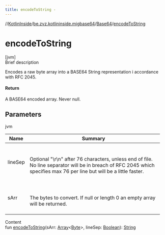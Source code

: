 ```yaml
---
title: encodeToString -
---
```

//[KotlinInside](../../index.md)/[be.zvz.kotlininside.migbase64](../index.md)/[Base64](index.md)/[encodeToString](encode-to-string.md)



# encodeToString  
[jvm]  
Brief description  


Encodes a raw byte array into a BASE64 String representation i accordance with RFC 2045.



#### Return  


A BASE64 encoded array. Never null.



## Parameters  
  
jvm  
  
|  Name|  Summary| 
|---|---|
| lineSep| <br><br>Optional "\r\n" after 76 characters, unless end of file. No line separator will be in breach of RFC 2045 which specifies max 76 per line but will be a little faster.<br><br>
| sArr| <br><br>The bytes to convert. If null or length 0 an empty array will be returned.<br><br>
  
  
Content  
fun [encodeToString](encode-to-string.md)(sArr: [Array](https://kotlinlang.org/api/latest/jvm/stdlib/kotlin/-array/index.html)<[Byte](https://kotlinlang.org/api/latest/jvm/stdlib/kotlin/-byte/index.html)>, lineSep: [Boolean](https://kotlinlang.org/api/latest/jvm/stdlib/kotlin/-boolean/index.html)): [String](https://docs.oracle.com/javase/7/docs/api/java/lang/String.html)  



